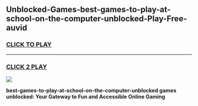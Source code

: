 
## Unblocked-Games-best-games-to-play-at-school-on-the-computer-unblocked-Play-Free-auvid
<h3>
<a href="https://premium76.site?title=best-games-to-play-at-school-on-the-computer-unblocked&ref=18A">CLICK TO PLAY</a></h3>
<hr>

<h3>
<a href="https://premium76.site?title=best-games-to-play-at-school-on-the-computer-unblocked&ref=18A">CLICK 2 PLAY</a>
  
</h3>

<a href="https://premium76.site?title=best-games-to-play-at-school-on-the-computer-unblocked&ref=18A"><img src="https://clearcache.store/games.png"></a>


**best-games-to-play-at-school-on-the-computer-unblocked games unblocked: Your Gateway to Fun and Accessible Online Gaming**
